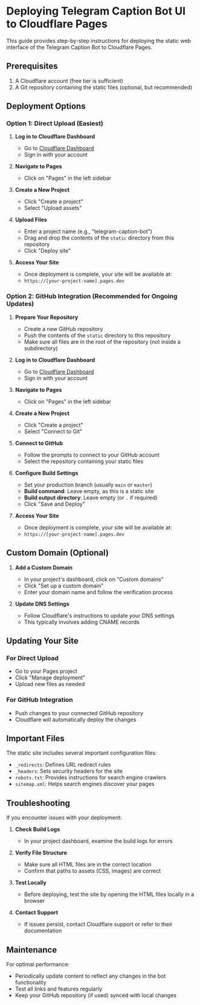 # Deploying Telegram Caption Bot UI to Cloudflare Pages

This guide provides step-by-step instructions for deploying the static web interface of the Telegram Caption Bot to Cloudflare Pages.

## Prerequisites

1. A Cloudflare account (free tier is sufficient)
2. A Git repository containing the static files (optional, but recommended)

## Deployment Options

### Option 1: Direct Upload (Easiest)

1. **Log in to Cloudflare Dashboard**
   - Go to [Cloudflare Dashboard](https://dash.cloudflare.com)
   - Sign in with your account

2. **Navigate to Pages**
   - Click on "Pages" in the left sidebar

3. **Create a New Project**
   - Click "Create a project"
   - Select "Upload assets"

4. **Upload Files**
   - Enter a project name (e.g., "telegram-caption-bot")
   - Drag and drop the contents of the `static` directory from this repository
   - Click "Deploy site"

5. **Access Your Site**
   - Once deployment is complete, your site will be available at:
   - `https://[your-project-name].pages.dev`

### Option 2: GitHub Integration (Recommended for Ongoing Updates)

1. **Prepare Your Repository**
   - Create a new GitHub repository
   - Push the contents of the `static` directory to this repository
   - Make sure all files are in the root of the repository (not inside a subdirectory)

2. **Log in to Cloudflare Dashboard**
   - Go to [Cloudflare Dashboard](https://dash.cloudflare.com)
   - Sign in with your account

3. **Navigate to Pages**
   - Click on "Pages" in the left sidebar

4. **Create a New Project**
   - Click "Create a project"
   - Select "Connect to Git"

5. **Connect to GitHub**
   - Follow the prompts to connect to your GitHub account
   - Select the repository containing your static files

6. **Configure Build Settings**
   - Set your production branch (usually `main` or `master`)
   - **Build command**: Leave empty, as this is a static site
   - **Build output directory**: Leave empty (or `.` if required)
   - Click "Save and Deploy"

7. **Access Your Site**
   - Once deployment is complete, your site will be available at:
   - `https://[your-project-name].pages.dev`

## Custom Domain (Optional)

1. **Add a Custom Domain**
   - In your project's dashboard, click on "Custom domains"
   - Click "Set up a custom domain"
   - Enter your domain name and follow the verification process

2. **Update DNS Settings**
   - Follow Cloudflare's instructions to update your DNS settings
   - This typically involves adding CNAME records

## Updating Your Site

### For Direct Upload
- Go to your Pages project
- Click "Manage deployment"
- Upload new files as needed

### For GitHub Integration
- Push changes to your connected GitHub repository
- Cloudflare will automatically deploy the changes

## Important Files

The static site includes several important configuration files:

- `_redirects`: Defines URL redirect rules
- `_headers`: Sets security headers for the site
- `robots.txt`: Provides instructions for search engine crawlers
- `sitemap.xml`: Helps search engines discover your pages

## Troubleshooting

If you encounter issues with your deployment:

1. **Check Build Logs**
   - In your project dashboard, examine the build logs for errors

2. **Verify File Structure**
   - Make sure all HTML files are in the correct location
   - Confirm that paths to assets (CSS, images) are correct

3. **Test Locally**
   - Before deploying, test the site by opening the HTML files locally in a browser

4. **Contact Support**
   - If issues persist, contact Cloudflare support or refer to their documentation

## Maintenance

For optimal performance:

- Periodically update content to reflect any changes in the bot functionality
- Test all links and features regularly
- Keep your GitHub repository (if used) synced with local changes